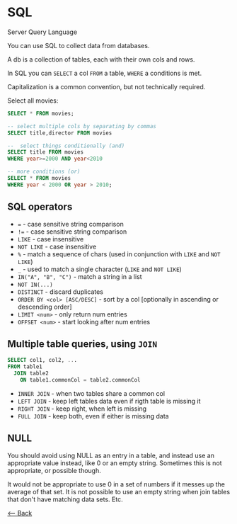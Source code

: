 # SQL

Server Query Language

You can use SQL to collect data from databases.

A db is a collection of tables, each with their own cols and rows.

In SQL you can `SELECT` a col `FROM` a table, `WHERE` a conditions is met.

Capitalization is a common convention, but not technically required.

Select all movies:

```sql
SELECT * FROM movies;
```

```sql
-- select multiple cols by separating by commas
SELECT title,director FROM movies

--  select things conditionally (and)
SELECT title FROM movies
WHERE year>=2000 AND year<2010

-- more conditions (or)
SELECT * FROM movies
WHERE year < 2000 OR year > 2010;

```

## SQL operators

* `=` - case sensitive string comparison
* `!=` - case sensitive string comparison
* `LIKE` - case insensitive
* `NOT LIKE` - case insensitive
* `%` - match a sequence of chars (used in conjunction with `LIKE` and `NOT LIKE`)
* `_` - used to match a single character (`LIKE` and `NOT LIKE`)
* `IN("A", "B", "C")` - match a string in a list
* `NOT IN(...)`
* `DISTINCT` - discard duplicates
* `ORDER BY <col> [ASC/DESC]` - sort by a col [optionally in ascending or descending order]
* `LIMIT <num>` - only return num entries
* `OFFSET <num>` - start looking after num entries

## Multiple table queries, using `JOIN`

```SQL
SELECT col1, col2, ...
FROM table1
  JOIN table2
    ON table1.commonCol = table2.commonCol
```

* `INNER JOIN` - when two tables share a common col
* `LEFT JOIN` - keep left tables data even if rigth table is missing it
* `RIGHT JOIN` - keep right, when left is missing
* `FULL JOIN` - keep both, even if either is missing data

## NULL

You should avoid using NULL as an entry in a table, and instead use an appropriate value instead, like 0 or an empty string. Sometimes this is not appropriate, or possible though.

It would not be appropriate to use 0 in a set of numbers if it messes up the average of that set. It is not possible to use an empty string when join tables that don't have matching data sets. Etc.

[<-- Back](../README.md)
